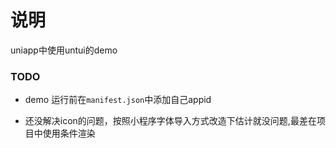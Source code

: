 # 说明

uniapp中使用untui的demo

### TODO
+ demo 运行前在`manifest.json`中添加自己appid

+ 还没解决icon的问题，按照小程序字体导入方式改造下估计就没问题,最差在项目中使用条件渲染